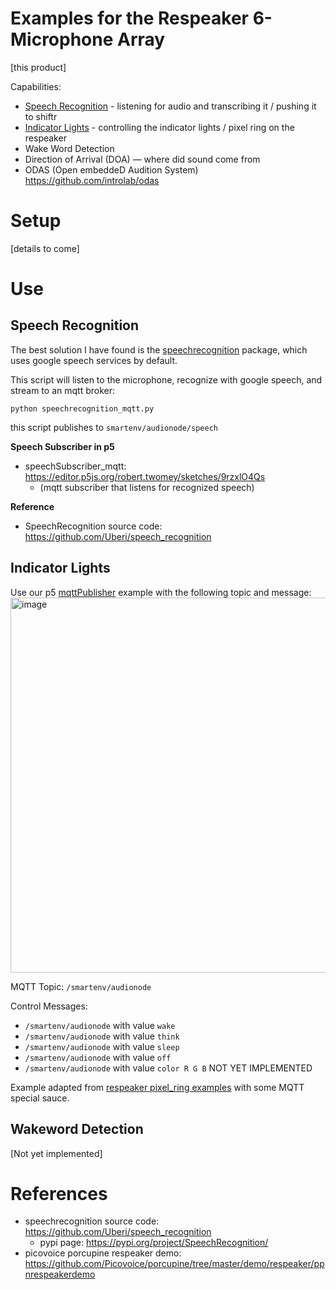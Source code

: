 # Examples for the Respeaker 6-Microphone Array
[this product]

Capabilities:
- [Speech Recognition](#speech-recognition) - listening for audio and transcribing it / pushing it to shiftr
- [Indicator Lights](#indicator-lights) - controlling the indicator lights / pixel ring on the respeaker
- Wake Word Detection
- Direction of Arrival (DOA) — where did sound come from
- ODAS (Open embeddeD Audition System) https://github.com/introlab/odas

# Setup

[details to come]

# Use

## Speech Recognition
The best solution I have found is the [speechrecognition](https://pypi.org/project/SpeechRecognition/) package, which uses google speech services by default.

This script will listen to the microphone, recognize with google speech, and stream to an mqtt broker:

`python speechrecognition_mqtt.py`

this script publishes to `smartenv/audionode/speech`

__Speech Subscriber in p5__ 

- speechSubscriber_mqtt: https://editor.p5js.org/robert.twomey/sketches/9rzxlO4Qs
  - (mqtt subscriber that listens for recognized speech)

__Reference__
- SpeechRecognition source code: https://github.com/Uberi/speech_recognition

## Indicator Lights
Use our p5 [mqttPublisher](https://editor.p5js.org/robert.twomey/sketches/CEXVmsCBS) example with the following topic and message: 
<img width="600" alt="image" src="https://user-images.githubusercontent.com/1598545/155911682-2b705b31-fd37-4f91-b8c5-f247b3f44e58.png">

MQTT Topic: `/smartenv/audionode`

Control Messages:
  - `/smartenv/audionode` with value `wake`
  - `/smartenv/audionode` with value `think`
  - `/smartenv/audionode` with value `sleep`
  - `/smartenv/audionode` with value `off`
  - `/smartenv/audionode` with value `color R G B` NOT YET IMPLEMENTED

Example adapted from [respeaker pixel_ring examples](https://github.com/respeaker/pixel_ring/blob/master/examples/respeaker_4mic_array.py) with some MQTT special sauce.


## Wakeword Detection
[Not yet implemented]

# References
- speechrecognition source code: https://github.com/Uberi/speech_recognition
  - pypi page: https://pypi.org/project/SpeechRecognition/
- picovoice porcupine respeaker demo: https://github.com/Picovoice/porcupine/tree/master/demo/respeaker/ppnrespeakerdemo
